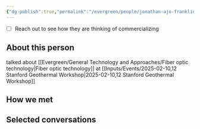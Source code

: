 ```yaml
---
{"dg-publish":true,"permalink":"/evergreen/people/jonathan-ajo-franklin/","tags":["people","geo_eco"]}
---
```



- [ ] Reach out to see how they are thinking of commercializing
## About this person
talked about [[Evergreen/General Technology and Approaches/Fiber optic technology\|Fiber optic technology]] at [[Inputs/Events/2025-02-10,12 Stanford Geothermal Workshop\|2025-02-10,12 Stanford Geothermal Workshop]]

## How we met


## Selected conversations
